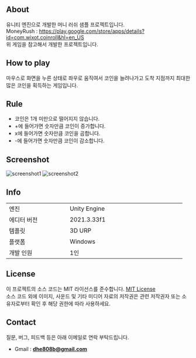<!-- https://github.com/leedonglee/MoneyRush -->

## About

유니티 엔진으로 개발한 머니 러쉬 샘플 프로젝트입니다.
<br>
MoneyRush : https://play.google.com/store/apps/details?id=com.wixot.coinroll&hl=en_US 
<br>
위 게임을 참고해서 개발한 프로젝트입니다.

## How to play

마우스로 화면을 누른 상태로 좌우로 움직여서 코인을 늘려나가고 도착 지점까지 최대한 많은 코인을 획득하는 게임입니다.

## Rule

- 코인은 1개 미만으로 떨어지지 않습니다.
- +에 들어가면 숫자만큼 코인이 증가합니다.
- x에 들어가면 숫자만큼 코인을 곱합니다.
- -에 들어가면 숫자만큼 코인이 감소합니다.

## Screenshot

![screenshot1](https://github.com/leedonglee/MoneyRush/assets/80702114/15fa8cb2-b0ae-438a-a856-ac286b929d86)
![screenshot2](https://github.com/leedonglee/MoneyRush/assets/80702114/3a51a322-632b-476a-b7be-25317051b170)

## Info

<table>
    <tr>
        <td width="150">엔진</td>
        <td width="300">Unity Engine</td>
    </tr>
    <tr>
        <td>에디터 버전</td>
        <td>2021.3.33f1</td>
    </tr>
    <tr>
        <td>템플릿</td>
        <td>3D URP</td>
    </tr>
    <tr>
        <td>플랫폼</td>
        <td>Windows</td>
    </tr>
    <tr>
        <td>개발 인원</td>
        <td>1인</td>
    </tr>
</table>

## License

이 프로젝트의 소스 코드는 MIT 라이선스를 준수합니다. <a href="https://en.wikipedia.org/wiki/MIT_License">MIT License</a>
<br>
소스 코드 외에 이미지, 사운드 및 기타 미디어 자료의 저작권은 관련 저작권자 또는 소유자로부터 확인 후 해당 권한에 따라 사용하세요.

## Contact

질문, 버그, 피드백 등은 아래 이메일로 연락 부탁드립니다.
<br>
- Gmail : <b>dhe808b@gmail.com</b>
